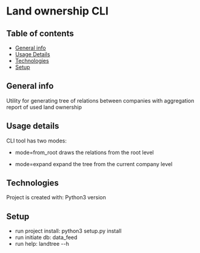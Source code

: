 # Land ownership CLI
## Table of contents
* [General info](#general-info)
* [Usage Details](#usage-details)
* [Technologies](#technologies)
* [Setup](#setup)

## General info
Utility for generating tree of relations between companies
with aggregation report of used land ownership

## Usage details
CLI tool has two modes:
- mode=from_root
draws the relations from the root level

- mode=expand
expand the tree from the current company level

## Technologies
Project is created with:
Python3 version

## Setup
- run project install: python3 setup.py install
- run initiate db: data_feed
- run help: landtree  --h